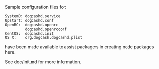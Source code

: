 Sample configuration files for:
```
SystemD: dogcashd.service
Upstart: dogcashd.conf
OpenRC:  dogcashd.openrc
         dogcashd.openrcconf
CentOS:  dogcashd.init
OS X:    org.dogcash.dogcashd.plist
```
have been made available to assist packagers in creating node packages here.

See doc/init.md for more information.

